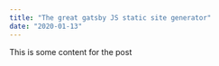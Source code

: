 ```yaml
---
title: "The great gatsby JS static site generator"
date: "2020-01-13"
---
```


This is some content for the post
